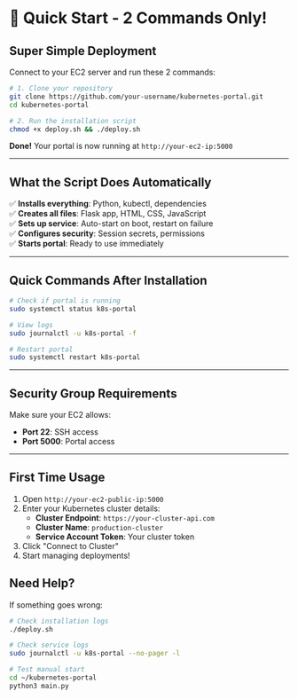 # 🚀 Quick Start - 2 Commands Only!

## Super Simple Deployment

Connect to your EC2 server and run these 2 commands:

```bash
# 1. Clone your repository
git clone https://github.com/your-username/kubernetes-portal.git
cd kubernetes-portal

# 2. Run the installation script
chmod +x deploy.sh && ./deploy.sh
```

**Done!** Your portal is now running at `http://your-ec2-ip:5000`

---

## What the Script Does Automatically

✅ **Installs everything**: Python, kubectl, dependencies  
✅ **Creates all files**: Flask app, HTML, CSS, JavaScript  
✅ **Sets up service**: Auto-start on boot, restart on failure  
✅ **Configures security**: Session secrets, permissions  
✅ **Starts portal**: Ready to use immediately  

---

## Quick Commands After Installation

```bash
# Check if portal is running
sudo systemctl status k8s-portal

# View logs
sudo journalctl -u k8s-portal -f

# Restart portal
sudo systemctl restart k8s-portal
```

---

## Security Group Requirements

Make sure your EC2 allows:
- **Port 22**: SSH access
- **Port 5000**: Portal access

---

## First Time Usage

1. Open `http://your-ec2-public-ip:5000`
2. Enter your Kubernetes cluster details:
   - **Cluster Endpoint**: `https://your-cluster-api.com`
   - **Cluster Name**: `production-cluster`
   - **Service Account Token**: Your cluster token
3. Click "Connect to Cluster"
4. Start managing deployments!

## Need Help?

If something goes wrong:
```bash
# Check installation logs
./deploy.sh

# Check service logs
sudo journalctl -u k8s-portal --no-pager -l

# Test manual start
cd ~/kubernetes-portal
python3 main.py
```